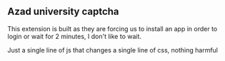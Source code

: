 ## Azad university captcha
This extension is built as they are forcing us to install an app in order to login or wait for 2 minutes, I don't like to wait.

Just a single line of js that changes a single line of css, nothing harmful


